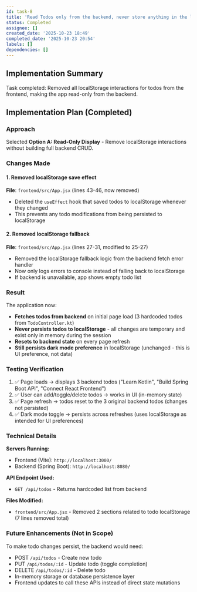 ```yaml
---
id: task-8
title: 'Read Todos only from the backend, never store anything in the local storage'
status: Completed
assignee: []
created_date: '2025-10-23 18:49'
completed_date: '2025-10-23 20:54'
labels: []
dependencies: []
---
```


## Implementation Summary

Task completed: Removed all localStorage interactions for todos from the frontend, making the app read-only from the backend.

## Implementation Plan (Completed)

### Approach
Selected **Option A: Read-Only Display** - Remove localStorage interactions without building full backend CRUD.

### Changes Made

#### 1. Removed localStorage save effect
**File**: `frontend/src/App.jsx` (lines 43-46, now removed)
- Deleted the `useEffect` hook that saved todos to localStorage whenever they changed
- This prevents any todo modifications from being persisted to localStorage

#### 2. Removed localStorage fallback
**File**: `frontend/src/App.jsx` (lines 27-31, modified to 25-27)
- Removed the localStorage fallback logic from the backend fetch error handler
- Now only logs errors to console instead of falling back to localStorage
- If backend is unavailable, app shows empty todo list

### Result

The application now:
- **Fetches todos from backend** on initial page load (3 hardcoded todos from `TodoController.kt`)
- **Never persists todos to localStorage** - all changes are temporary and exist only in memory during the session
- **Resets to backend state** on every page refresh
- **Still persists dark mode preference** in localStorage (unchanged - this is UI preference, not data)

### Testing Verification

1. ✅ Page loads → displays 3 backend todos ("Learn Kotlin", "Build Spring Boot API", "Connect React Frontend")
2. ✅ User can add/toggle/delete todos → works in UI (in-memory state)
3. ✅ Page refresh → todos reset to the 3 original backend todos (changes not persisted)
4. ✅ Dark mode toggle → persists across refreshes (uses localStorage as intended for UI preferences)

### Technical Details

**Servers Running:**
- Frontend (Vite): `http://localhost:3000/`
- Backend (Spring Boot): `http://localhost:8080/`

**API Endpoint Used:**
- `GET /api/todos` - Returns hardcoded list from backend

**Files Modified:**
- `frontend/src/App.jsx` - Removed 2 sections related to todo localStorage (7 lines removed total)

### Future Enhancements (Not in Scope)

To make todo changes persist, the backend would need:
- POST `/api/todos` - Create new todo
- PUT `/api/todos/:id` - Update todo (toggle completion)
- DELETE `/api/todos/:id` - Delete todo
- In-memory storage or database persistence layer
- Frontend updates to call these APIs instead of direct state mutations

